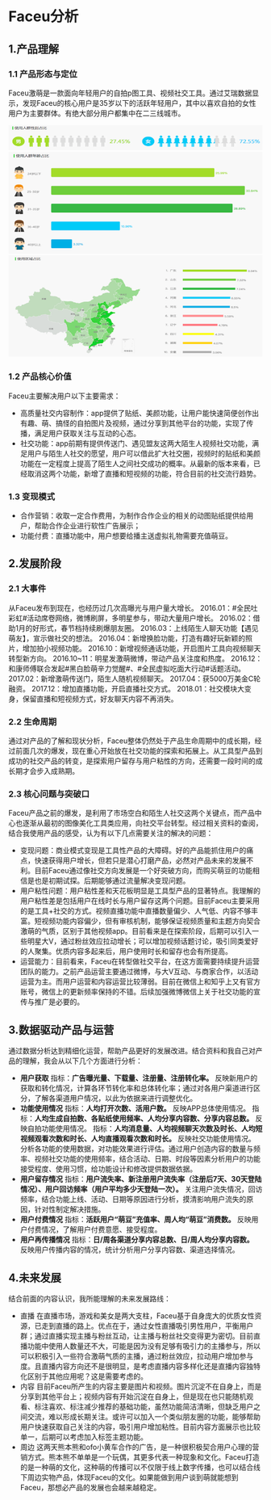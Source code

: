 # Faceu分析



## 1.产品理解
### 1.1 产品形态与定位
Faceu激萌是一款面向年轻用户的自拍p图工具、视频社交工具。通过艾瑞数据显示，发现Faceu的核心用户是35岁以下的活跃年轻用户，其中以喜欢自拍的女性用户为主要群体。有绝大部分用户都集中在二三线城市。

![性别占比](https://raw.githubusercontent.com/hujieying/Data-Analysis/master/pic/faceu2.png)
![年龄占比](https://raw.githubusercontent.com/hujieying/Data-Analysis/master/pic/faceu3.png)
![区域占比](https://raw.githubusercontent.com/hujieying/Data-Analysis/master/pic/faceu4.png)


### 1.2 产品核心价值
Faceu主要解决用户以下主要需求：
* 高质量社交内容制作：app提供了贴纸、美颜功能，让用户能快速简便创作出有趣、萌、搞怪的自拍图片及视频，通过分享到其他平台的功能，实现了传播，满足用户获取关注与互动的心态。
* 社交功能：app前期有提供传送门、遇见盟友这两大陌生人视频社交功能，满足用户与陌生人社交的愿望，用户可以借此扩大社交圈，视频时的贴纸和美颜功能在一定程度上提高了陌生人之间社交成功的概率。从最新的版本来看，已经取消这两个功能，新增了直播和短视频的功能，符合目前的社交流行趋势。

### 1.3 变现模式
* 合作营销：收取一定合作费用，为制作合作企业的相关的动图贴纸提供给用户，帮助合作企业进行软性广告展示；
* 功能付费：直播功能中，用户想要给播主送虚拟礼物需要充值萌豆。

## 2.发展阶段
### 2.1 大事件
从Faceu发布到现在，也经历过几次高曝光与用户量大增长。
2016.01：#全民吐彩虹#活动席卷网络，微博刷屏，多明星参与，带动大量用户增长。
2016.02：借助1月的好形式，春节档持续刷爆朋友圈。
2016.03：上线陌生人聊天功能【遇见萌友】，宣示做社交的想法。
2016.04：新增换脸功能，打造有趣好玩新颖的照片，增加拍小视频功能。
2016.10：新增视频通话功能，开启图片工具向视频聊天转型新方向。
2016.10~11：明星发激萌微博，带动产品关注度和热度。
2016.12：和康师傅联合发起#黑白脸萌辛力觉醒#、#全民虚拟吃面大行动#话题活动。
2017.02：新增激萌传送门，陌生人随机视频聊天。
2017.04：获5000万美金C轮融资。
2017.12：增加直播功能，开启直播社交方式。
2018.01：社交模块大变身，保留直播和短视频方式，好友聊天内容不再消失。

### 2.2 生命周期
通过对产品的了解和现状分析，Faceu整体仍然处于产品生命周期中的成长期，经过前面几次的爆发，现在重心开始放在社交功能的探索和拓展上。从工具型产品到成功的社交产品的转变，是探索用户留存与用户粘性的方向，还需要一段时间的成长期才会步入成熟期。

### 2.3 核心问题与突破口
Faceu产品之前的爆发，是利用了市场空白和陌生人社交这两个关键点，而产品中心也逐渐从最初的图像美化工具类应用，向社交平台转型。经过相关资料的查阅，结合我使用产品的感受，认为有以下几点需要关注的解决的问题：
* 变现问题：商业模式变现是工具性产品的大障碍。好的产品能抓住用户的痛点，快速获得用户增长，但若只是潜心打磨产品，必然对产品未来的发展不利。目前Faceu通过像社交方向发展是一个好突破方向，而购买萌豆的功能相信是也是初期试探。后期能够通过流量解决变现问题。
* 用户粘性问题：用户粘性差和天花板明显是工具型产品的显著特点。我理解的用户粘性差是包括用户在线时长与用户留存这两个问题。目前Faceu主要采用的是工具+社交的方式。视频直播功能中直播数量偏少、人气低、内容不够丰富。短视频功能内容偏少，但有审核机制，能够保证视频质量和主题方向契合激萌的气质，区别于其他视频app。目前看来是在探索阶段，后期可以引入一些明星大V，通过粉丝效应拉动增长；可以增加视频话题讨论，吸引同类爱好的人聚集。优质内容多起来后，用户使用时长和留存也会有所提高。
* 运营能力：目前看来，Faceu在转型做社交平台，在这方面需要持续提升运营团队的能力。之前产品运营主要通过微博，与大V互动、与商家合作，以活动运营为主。而用户运营和内容运营比较薄弱。目前在微信上和知乎上又有官方账号，微信上的更新频率保持的不错。后续加强微博微信上关于社交功能的宣传与推广是必要的。

## 3.数据驱动产品与运营
通过数据分析达到精细化运营，帮助产品更好的发展改进。结合资料和我自己对产品的理解，我会从以下几个方面进行分析：
* **用户获取**
指标：**广告曝光量、下载量、注册量、注册转化率。**
反映新用户的获取和转化情况，计算各环节转化率和总体转化率；通过对各用户渠道进行区分，了解各渠道用户情况，以此为依据来进行调整优化。
* **功能使用情况**
指标：**人均打开次数、活用户数。** 反映APP总体使用情况。
指标：**人均生成自拍数、各贴纸使用频率、人均分享内容数、分享内容总数。** 反映自拍功能使用情况。
指标：**人均消息量、人均视频聊天次数及时长、人均短视频观看次数和时长、人均直播观看次数和时长。** 反映社交功能使用情况。
分析各功能的使用数据，对功能效果进行评估。通过用户创造内容的数量与频率、视频社交功能的使用频率，结合活动、日期、时段等因素分析用户的功能接受程度、使用习惯，给功能设计和修改提供数据依据。
* **用户留存情况**
指标：**用户流失率、新注册用户流失率（注册后7天、30天登陆情况）、用户回访频率（用户平均多少天登陆一次）。** 关注用户流失情况，回访频率，结合功能上线、活动、日期等原因进行分析，摸清影响用户流失的原因，针对性制定解决措施。
* **用户付费情况**
指标：**活跃用户“萌豆”充值率、周人均“萌豆”消费数。** 反映用户付费情况，了解用户付费意愿、接受程度。
* **用户再传播情况**
指标：**日/周各渠道分享内容总数、日/周人均分享内容数。** 反映用户传播内容的情况，统计分析用户分享内容数、渠道选择情况。

## 4.未来发展
结合前面的内容认识，我所能理解的未来发展路线：
* 直播
在直播市场，游戏和美女是两大支柱，Faceu基于自身庞大的优质女性资源，已走到直播的路上。优点在于，通过女性直播吸引男性用户，平衡用户群；通过直播实现主播与粉丝互动，让主播与粉丝社交变得更为密切。目前直播功能中使用人数量还不大，可能是因为没有足够有吸引力的主播参与，所以可以积极引入一些符合激萌气质的主播，通过粉丝效应，拉动用户增加参与度。且直播内容方向还不是很明显，是考虑直播内容多样化还是直播内容独特化区别于其他应用呢？这是需要考虑的。
* 内容
目前Faceu所产生的内容主要是图片和视频。图片沉淀不在自身上，而是分享到其他平台上；视频内容有开始沉淀在自身上，但是现在也只能随机观看、标注喜欢、标注减少推荐的基础功能，虽然功能简洁清晰，但缺乏用户之间交流，难以形成长期关注。或许可以加入一个类似朋友圈的功能，能够帮助用户快速获取自己关注的内容，吸引用户增加粘性。目前内容方面展示也比较单一，后期可以考虑加入标签主题功能。
* 周边
这两天熊本熊和ofo小黄车合作的广告，是一种很积极契合用户心理的营销方式。熊本熊不单单是一个玩偶，其更多代表一种现象和文化。Faceu打造的是一种萌的文化，这种萌的传播可以不仅限于线上数字传播，也可以结合线下周边实物产品，体现Faceu的文化。如果能做到用户谈到萌就能想到Faceu，那想必产品的发展也会越来越稳定。
